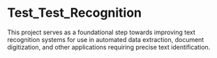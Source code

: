 # Test_Test_Recognition
This project serves as a foundational step towards improving text recognition systems for use in automated data extraction, document digitization, and other applications requiring precise text identification.
